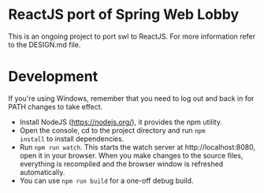 ReactJS port of Spring Web Lobby
===========

This is an ongoing project to port swl to ReactJS. For more information refer to
the DESIGN.md file.

<!--

Spring Web Lobby
===========

Cross-platform lobby client for the SpringRTS multiplayer server.

**Linux  / Windows (Vista or later)**

Download it to your computer:
https://googledrive.com/host/0Bys6k7VMCRfUZ0N5MGJXR1pRV2M/

**Windows XP / Mac**

_(Deprecated)_ Use your browser (Requires Java):
http://weblobby.springrts.com/


![alt tag](http://i.imgur.com/10E8cUA.png)

![alt tag](http://i.imgur.com/eRuZwc8.png)
-->

Development
===========

If you're using Windows, remember that you need to log out and back in for PATH
changes to take effect.

* Install NodeJS (https://nodejs.org/), it provides the npm utility.
* Open the console, cd to the project directory and run <code>npm install</code>
to install dependencies.
* Run <code>npm run watch</code>. This starts the watch server at
http://localhost:8080, open it in your browser. When you make changes to the
source files, everything is recompiled and the browser window is refreshed automatically.
* You can use <code>npm run build</code> for a one-off debug build.
